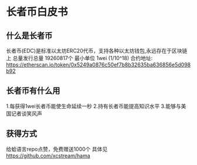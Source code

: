 # 长者币白皮书

## 什么是长者币

长者币(EDC)是标准以太坊ERC20代币，支持各种以太坊钱包,永远存在于区块链上
总量发行总量 19260817个 
最小单位 1wei  (1/10^18)
合约地址: https://etherscan.io/token/0x5249a0876c50ef7b8b32635ba636856e5d098b92

## 长者币有什么用
1.每获得1wei长者币能使生命延续一秒
2.持有长者币能提高知识水平
3.能够与美国记者谈笑风声

## 获得方式

给蛤语言repo点赞，免费赠送1000个
具体见 https://github.com/xcstream/hama
